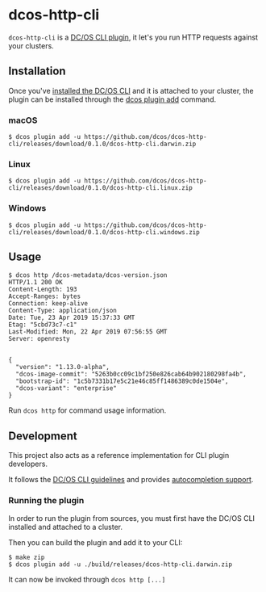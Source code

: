# dcos-http-cli

`dcos-http-cli` is a [DC/OS CLI plugin](https://docs.mesosphere.com/latest/cli/plugins/),
it let's you run HTTP requests against your clusters.

## Installation

Once you've [installed the DC/OS CLI](https://docs.mesosphere.com/latest/cli/install/) and it is attached to your cluster,
the plugin can be installed through the [dcos plugin add](https://docs.mesosphere.com/latest/cli/command-reference/dcos-plugin/dcos-plugin-add/) command.

### macOS

```console
$ dcos plugin add -u https://github.com/dcos/dcos-http-cli/releases/download/0.1.0/dcos-http-cli.darwin.zip
```

### Linux

```console
$ dcos plugin add -u https://github.com/dcos/dcos-http-cli/releases/download/0.1.0/dcos-http-cli.linux.zip
```

### Windows

```console
$ dcos plugin add -u https://github.com/dcos/dcos-http-cli/releases/download/0.1.0/dcos-http-cli.windows.zip
```

## Usage

```console
$ dcos http /dcos-metadata/dcos-version.json
HTTP/1.1 200 OK
Content-Length: 193
Accept-Ranges: bytes
Connection: keep-alive
Content-Type: application/json
Date: Tue, 23 Apr 2019 15:37:33 GMT
Etag: "5cbd73c7-c1"
Last-Modified: Mon, 22 Apr 2019 07:56:55 GMT
Server: openresty


{
  "version": "1.13.0-alpha",
  "dcos-image-commit": "5263b0cc09c1bf250e826cab64b902180298fa4b",
  "bootstrap-id": "1c5b7331b17e5c21e46c85ff1486389c0de1504e",
  "dcos-variant": "enterprise"
}
```

Run `dcos http` for command usage information.

## Development

This project also acts as a reference implementation for CLI plugin developers.

It follows the [DC/OS CLI guidelines](https://github.com/dcos/dcos-cli/blob/master/design/style.md)
and provides [autocompletion support](https://github.com/dcos/dcos-cli/blob/master/design/plugin.md#add-autocompletion-to-a-plugin).


### Running the plugin

In order to run the plugin from sources, you must first have the DC/OS CLI installed and attached to a cluster.

Then you can build the plugin and add it to your CLI:

```console
$ make zip
$ dcos plugin add -u ./build/releases/dcos-http-cli.darwin.zip
```

It can now be invoked through `dcos http [...]`
